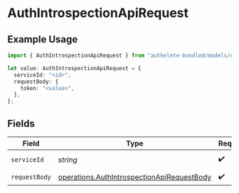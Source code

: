 # AuthIntrospectionApiRequest

## Example Usage

```typescript
import { AuthIntrospectionApiRequest } from "authelete-bundled/models/operations";

let value: AuthIntrospectionApiRequest = {
  serviceId: "<id>",
  requestBody: {
    token: "<value>",
  },
};
```

## Fields

| Field                                                                                                    | Type                                                                                                     | Required                                                                                                 | Description                                                                                              |
| -------------------------------------------------------------------------------------------------------- | -------------------------------------------------------------------------------------------------------- | -------------------------------------------------------------------------------------------------------- | -------------------------------------------------------------------------------------------------------- |
| `serviceId`                                                                                              | *string*                                                                                                 | :heavy_check_mark:                                                                                       | A service ID.                                                                                            |
| `requestBody`                                                                                            | [operations.AuthIntrospectionApiRequestBody](../../models/operations/authintrospectionapirequestbody.md) | :heavy_check_mark:                                                                                       | N/A                                                                                                      |